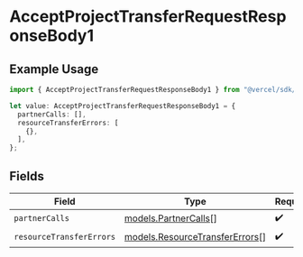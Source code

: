 # AcceptProjectTransferRequestResponseBody1

## Example Usage

```typescript
import { AcceptProjectTransferRequestResponseBody1 } from "@vercel/sdk/models/acceptprojecttransferrequestop.js";

let value: AcceptProjectTransferRequestResponseBody1 = {
  partnerCalls: [],
  resourceTransferErrors: [
    {},
  ],
};
```

## Fields

| Field                                                                  | Type                                                                   | Required                                                               | Description                                                            |
| ---------------------------------------------------------------------- | ---------------------------------------------------------------------- | ---------------------------------------------------------------------- | ---------------------------------------------------------------------- |
| `partnerCalls`                                                         | [models.PartnerCalls](../models/partnercalls.md)[]                     | :heavy_check_mark:                                                     | N/A                                                                    |
| `resourceTransferErrors`                                               | [models.ResourceTransferErrors](../models/resourcetransfererrors.md)[] | :heavy_check_mark:                                                     | N/A                                                                    |